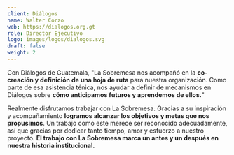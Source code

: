 ```yaml
---
client: Diálogos
name: Walter Corzo
web: https://dialogos.org.gt
role: Director Ejecutivo
logo: images/logos/dialogos.svg
draft: false
weight: 2
---
```


Con Diálogos de Guatemala, "La Sobremesa nos acompañó en la **co-creación y definición de una hoja de ruta** para nuestra organización. Como parte de esa asistencia ténica, nos ayudar a definir de mecanismos en Diálogos sobre **cómo anticipamos futuros y aprendemos de ellos.**"

Realmente disfrutamos trabajar con La Sobremesa. Gracias a su inspiración y acompañamiento **logramos alcanzar los objetivos y metas que nos propusimos**. Un trabajo como este merece ser reconocido adecuadamente, así que gracias por dedicar tanto tiempo, amor y esfuerzo a nuestro proyecto. **El trabajo con La Sobremesa marca un antes y un después en nuestra historia institucional.**